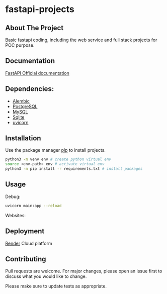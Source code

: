 # fastapi-projects
## About The Project
Basic fastapi coding, including the web service and full stack projects for POC purpose.

## Documentation
[FastAPI Official documentation](https://fastapi.tiangolo.com/)

## Dependencies:
- [Alembic](https://alembic.sqlalchemy.org/en/latest/)
- [PostgreSQL](https://www.postgresql.org/)
- [MySQL](https://www.mysql.com/)
- [Sqlite](https://www.sqlite.org/index.html)
- [uvicorn](https://www.uvicorn.org/)


## Installation
Use the package manager [pip](https://pip.pypa.io/en/stable/) to install projects.

```bash
python3 -m venv env # create python virtual env
source <env-path> env # activate virtual env
python3 -m pip install -r requirements.txt # install packages
```

## Usage 
Debug:
```bash
uvicorn main:app --reload
```
Websites:



## Deployment
[Render](https://render.com/) Cloud platform

## Contributing

Pull requests are welcome. For major changes, please open an issue first to discuss what you would like to change.

Please make sure to update tests as appropriate.